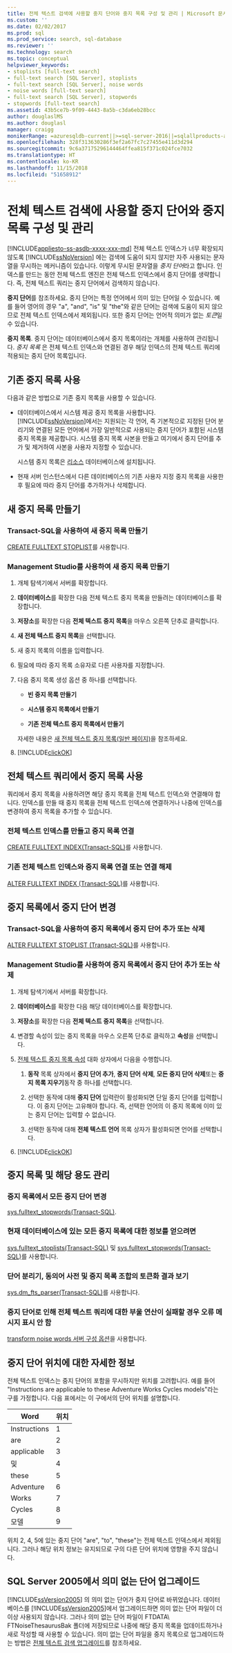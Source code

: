 ```yaml
---
title: 전체 텍스트 검색에 사용할 중지 단어와 중지 목록 구성 및 관리 | Microsoft 문서
ms.custom: ''
ms.date: 02/02/2017
ms.prod: sql
ms.prod_service: search, sql-database
ms.reviewer: ''
ms.technology: search
ms.topic: conceptual
helpviewer_keywords:
- stoplists [full-text search]
- full-text search [SQL Server], stoplists
- full-text search [SQL Server], noise words
- noise words [full-text search]
- full-text search [SQL Server], stopwords
- stopwords [full-text search]
ms.assetid: 43b5ce7b-9f09-4443-8a5b-c3da6eb28bcc
author: douglaslMS
ms.author: douglasl
manager: craigg
monikerRange: =azuresqldb-current||>=sql-server-2016||=sqlallproducts-allversions||>=sql-server-linux-2017||=azuresqldb-mi-current
ms.openlocfilehash: 328f313630286f3ef2a67fc7c27455e411d3d294
ms.sourcegitcommit: 9c6a37175296144464ffea815f371c024fce7032
ms.translationtype: HT
ms.contentlocale: ko-KR
ms.lasthandoff: 11/15/2018
ms.locfileid: "51658912"
---
```

# <a name="configure-and-manage-stopwords-and-stoplists-for-full-text-search"></a>전체 텍스트 검색에 사용할 중지 단어와 중지 목록 구성 및 관리
[!INCLUDE[appliesto-ss-asdb-xxxx-xxx-md](../../includes/appliesto-ss-asdb-xxxx-xxx-md.md)]
  전체 텍스트 인덱스가 너무 확장되지 않도록 [!INCLUDE[ssNoVersion](../../includes/ssnoversion-md.md)] 에는 검색에 도움이 되지 않지만 자주 사용되는 문자열을 무시하는 메커니즘이 있습니다. 이렇게 무시된 문자열을 *중지 단어*라고 합니다. 인덱스를 만드는 동안 전체 텍스트 엔진은 전체 텍스트 인덱스에서 중지 단어를 생략합니다. 즉, 전체 텍스트 쿼리는 중지 단어에서 검색하지 않습니다.  
   
**중지 단어**를 참조하세요. 중지 단어는 특정 언어에서 의미 있는 단어일 수 있습니다. 예를 들어 영어의 경우 "a", "and", "is" 및 "the"와 같은 단어는 검색에 도움이 되지 않으므로 전체 텍스트 인덱스에서 제외됩니다. 또한 중지 단어는 언어적 의미가 없는 *토큰*일 수 있습니다.  

**중지 목록**. 중지 단어는 데이터베이스에서 중지 목록이라는 개체를 사용하여 관리됩니다. *중지 목록* 은 전체 텍스트 인덱스와 연결된 경우 해당 인덱스의 전체 텍스트 쿼리에 적용되는 중지 단어 목록입니다.
   
## <a name="use-an-existing-stoplist"></a>기존 중지 목록 사용  
 다음과 같은 방법으로 기존 중지 목록을 사용할 수 있습니다.  
  
-   데이터베이스에서 시스템 제공 중지 목록을 사용합니다. [!INCLUDE[ssNoVersion](../../includes/ssnoversion-md.md)]에서는 지원되는 각 언어, 즉 기본적으로 지정된 단어 분리기와 연결된 모든 언어에서 가장 일반적으로 사용되는 중지 단어가 포함된 시스템 중지 목록을 제공합니다. 시스템 중지 목록 사본을 만들고 여기에서 중지 단어를 추가 및 제거하여 사본을 사용자 지정할 수 있습니다.  
  
     시스템 중지 목록은 [리소스](../../relational-databases/databases/resource-database.md) 데이터베이스에 설치됩니다.  
  
-   현재 서버 인스턴스에서 다른 데이터베이스의 기존 사용자 지정 중지 목록을 사용한 후 필요에 따라 중지 단어를 추가하거나 삭제합니다.  
  
## <a name="create-a-new-stoplist"></a>새 중지 목록 만들기 
### <a name="create-a-new-stoplist-with-transact-sql"></a>Transact-SQL을 사용하여 새 중지 목록 만들기
[CREATE FULLTEXT STOPLIST](../../t-sql/statements/create-fulltext-stoplist-transact-sql.md)를 사용합니다.

### <a name="create-a-new-stoplist-with-management-studio"></a>Management Studio를 사용하여 새 중지 목록 만들기
  
1.  개체 탐색기에서 서버를 확장합니다.  
  
2.  **데이터베이스**를 확장한 다음 전체 텍스트 중지 목록을 만들려는 데이터베이스를 확장합니다.  
  
3.  **저장소**를 확장한 다음 **전체 텍스트 중지 목록**을 마우스 오른쪽 단추로 클릭합니다.  
  
4.  **새 전체 텍스트 중지 목록**을 선택합니다.  
  
5.  새 중지 목록의 이름을 입력합니다.  
  
6.  필요에 따라 중지 목록 소유자로 다른 사용자를 지정합니다.  
  
7.  다음 중지 목록 생성 옵션 중 하나를 선택합니다.  
  
    -   **빈 중지 목록 만들기**  
  
    -   **시스템 중지 목록에서 만들기**  
  
    -   **기존 전체 텍스트 중지 목록에서 만들기**  
  
     자세한 내용은 [새 전체 텍스트 중지 목록&#40;일반 페이지&#41;](https://msdn.microsoft.com/library/97f8e82d-82ab-4525-91c9-1ee3ae217309)을 참조하세요.  
  
8.  [!INCLUDE[clickOK](../../includes/clickok-md.md)]  
  
##  <a name="use-a-stoplist-in-full-text-queries"></a>전체 텍스트 쿼리에서 중지 목록 사용  
 쿼리에서 중지 목록을 사용하려면 해당 중지 목록을 전체 텍스트 인덱스와 연결해야 합니다. 인덱스를 만들 때 중지 목록을 전체 텍스트 인덱스에 연결하거나 나중에 인덱스를 변경하여 중지 목록을 추가할 수 있습니다.  
  
### <a name="create-a-full-text-index-and-associate-a-stoplist-with-it"></a>전체 텍스트 인덱스를 만들고 중지 목록 연결
[CREATE FULLTEXT INDEX&#40;Transact-SQL&#41;](../../t-sql/statements/create-fulltext-index-transact-sql.md)를 사용합니다.
  
### <a name="associate-or-disassociate-a-stoplist-with-an-existing-full-text-index"></a>기존 전체 텍스트 인덱스와 중지 목록 연결 또는 연결 해제
[ALTER FULLTEXT INDEX &#40;Transact-SQL&#41;](../../t-sql/statements/alter-fulltext-index-transact-sql.md)를 사용합니다. 
  
## <a name="change-the-stopwords-in-a-stoplist"></a>중지 목록에서 중지 단어 변경  
### <a name="add-or-drop-stopwords-from-a-stoplist-with-transact-sql"></a>Transact-SQL을 사용하여 중지 목록에서 중지 단어 추가 또는 삭제
[ALTER FULLTEXT STOPLIST &#40;Transact-SQL&#41;](../../t-sql/statements/alter-fulltext-stoplist-transact-sql.md)를 사용합니다.
  
### <a name="add-or-drop-stopwords-from-a-stoplist-with-management-studio"></a>Management Studio를 사용하여 중지 목록에서 중지 단어 추가 또는 삭제  
  
1.  개체 탐색기에서 서버를 확장합니다.  
  
2.  **데이터베이스**를 확장한 다음 해당 데이터베이스를 확장합니다.  
  
3.  **저장소**를 확장한 다음 **전체 텍스트 중지 목록**을 선택합니다.  
  
4.  변경할 속성이 있는 중지 목록을 마우스 오른쪽 단추로 클릭하고 **속성**을 선택합니다.  
  
5.  [전체 텍스트 중지 목록 속성](https://msdn.microsoft.com/library/2e907f5b-0cf9-484a-afcf-a4e7f1e2f87f) 대화 상자에서 다음을 수행합니다.  
  
    1.  **동작** 목록 상자에서 **중지 단어 추가**, **중지 단어 삭제**, **모든 중지 단어 삭제**또는 **중지 목록 지우기**동작 중 하나를 선택합니다.  
  
    2.  선택한 동작에 대해 **중지 단어** 입력란이 활성화되면 단일 중지 단어를 입력합니다. 이 중지 단어는 고유해야 합니다. 즉, 선택한 언어의 이 중지 목록에 이미 있는 중지 단어는 입력할 수 없습니다.  
  
    3.  선택한 동작에 대해 **전체 텍스트 언어** 목록 상자가 활성화되면 언어를 선택합니다.  
  
6.  [!INCLUDE[clickOK](../../includes/clickok-md.md)]  

## <a name="manage-stoplists-and-their-usage"></a>중지 목록 및 해당 용도 관리
  
### <a name="view-all-the-stopwords-in-a-stoplist"></a>중지 목록에서 모든 중지 단어 변경
[sys.fulltext_stopwords&#40;Transact-SQL&#41;](../../relational-databases/system-catalog-views/sys-fulltext-stopwords-transact-sql.md). 
  
### <a name="get-info-about-all-the-stoplists-in-the-current-database"></a>현재 데이터베이스에 있는 모든 중지 목록에 대한 정보를 얻으려면
[sys.fulltext_stoplists&#40;Transact-SQL&#41;](../../relational-databases/system-catalog-views/sys-fulltext-stoplists-transact-sql.md) 및 [sys.fulltext_stopwords&#40;Transact-SQL&#41;](../../relational-databases/system-catalog-views/sys-fulltext-stopwords-transact-sql.md)를 사용합니다.
  
### <a name="view-the-tokenization-result-of-a-word-breaker-thesaurus-and-stoplist-combination"></a>단어 분리기, 동의어 사전 및 중지 목록 조합의 토큰화 결과 보기
[sys.dm_fts_parser&#40;Transact-SQL&#41;](../../relational-databases/system-dynamic-management-views/sys-dm-fts-parser-transact-sql.md)를 사용합니다.

### <a name="suppress-an-error-message-if-stopwords-cause-a-boolean-operation-on-a-full-text-query-to-fail"></a>중지 단어로 인해 전체 텍스트 쿼리에 대한 부울 연산이 실패할 경우 오류 메시지 표시 안 함
[transform noise words 서버 구성 옵션](../../database-engine/configure-windows/transform-noise-words-server-configuration-option.md)을 사용합니다. 
   
## <a name="more-info-about-stopword-position"></a>중지 단어 위치에 대한 자세한 정보
 전체 텍스트 인덱스는 중지 단어의 포함을 무시하지만 위치를 고려합니다. 예를 들어 "Instructions are applicable to these Adventure Works Cycles models"라는 구를 가정합니다. 다음 표에서는 이 구에서의 단어 위치를 설명합니다.  
  
|Word|위치|  
|----------|--------------|  
|Instructions|1|  
|are|2|  
|applicable|3|  
|및|4|  
|these|5|  
|Adventure|6|  
|Works|7|  
|Cycles|8|  
|모델|9|  
  
 위치 2, 4, 5에 있는 중지 단어 "are", "to", "these"는 전체 텍스트 인덱스에서 제외됩니다. 그러나 해당 위치 정보는 유지되므로 구의 다른 단어 위치에 영향을 주지 않습니다.   
  
## <a name="upgrade-noise-words-from-sql-server-2005"></a>SQL Server 2005에서 의미 없는 단어 업그레이드  
 [!INCLUDE[ssVersion2005](../../includes/ssversion2005-md.md)] 의 의미 없는 단어가 중지 단어로 바뀌었습니다. 데이터베이스를 [!INCLUDE[ssVersion2005](../../includes/ssversion2005-md.md)]에서 업그레이드하면 의미 없는 단어 파일이 더 이상 사용되지 않습니다. 그러나 의미 없는 단어 파일이 FTDATA\ FTNoiseThesaurusBak 폴더에 저장되므로 나중에 해당 중지 목록을 업데이트하거나 새로 작성할 때 사용할 수 있습니다. 의미 없는 단어 파일을 중지 목록으로 업그레이드하는 방법은 [전체 텍스트 검색 업그레이드](../../relational-databases/search/upgrade-full-text-search.md)를 참조하세요.  
  
  
  
